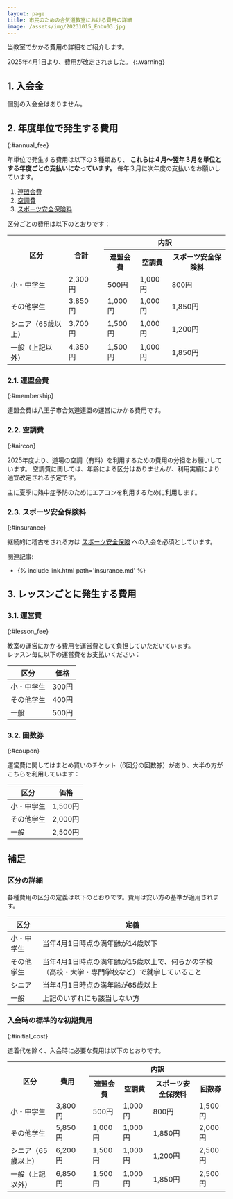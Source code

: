 ```yaml
---
layout: page
title: 市民のための合気道教室における費用の詳細
image: /assets/img/20231015_Enbu03.jpg
---
```

当教室でかかる費用の詳細をご紹介します。

2025年4月1日より、費用が改定されました。
{:.warning}

## 1. 入会金

個別の入会金はありません。

## 2. 年度単位で発生する費用
{:#annual_fee}

年単位で発生する費用は以下の３種類あり、
**これらは４月～翌年３月を単位とする年度ごとの支払いになっています。**
毎年３月に次年度の支払いをお願いしています。

1. [連盟会費](#membership)
2. [空調費](#aircon)
3. [スポーツ安全保険料](#insurance)

区分ごとの費用は以下のとおりです：
<table>
  <tr><th rowspan="2">区分</th> <th rowspan="2">合計</th><th rowspan="6"></th><th colspan="3">内訳</th></tr>
  <tr>                                                                              <th>連盟会費</th> <th>空調費</th> <th>スポーツ安全保険料</th></tr>
  <tr><td>小・中学生</td>       <td>2,300円</td>                                    <td>500円</td>    <td>1,000円</td><td>800円</td></tr>
  <tr><td>その他学生</td>       <td>3,850円</td>                                    <td>1,000円</td>  <td>1,000円</td><td>1,850円</td></tr>
  <tr><td>シニア（65歳以上）</td><td>3,700円</td>                                   <td>1,500円</td>  <td>1,000円</td><td>1,200円</td></tr>
  <tr><td>一般（上記以外）</td> <td>4,350円</td>                                    <td>1,500円</td>  <td>1,000円</td><td>1,850円</td></tr>
</table>

### 2.1. 連盟会費
{:#membership}

連盟会費は八王子市合気道連盟の運営にかかる費用です。

### 2.2. 空調費
{:#aircon}

2025年度より、道場の空調（有料）を利用するための費用の分担をお願いしています。
空調費に関しては、年齢による区分はありませんが、利用実績により適宜改定される予定です。

主に夏季に熱中症予防のためにエアコンを利用するために利用します。

### 2.3. スポーツ安全保険料
{:#insurance}

継続的に稽古をされる方は [スポーツ安全保険](http://www.sportsanzen.org/hoken/) への入会を必須としています。<br>

関連記事:
* {% include link.html path='insurance.md' %}

## 3. レッスンごとに発生する費用

### 3.1. 運営費
{:#lesson_fee}

教室の運営にかかる費用を運営費として負担していただいています。<br>
レッスン毎に以下の運営費をお支払いください：

|区分|価格|
|--------|----|
|小・中学生|300円|
|その他学生|400円|
|一般|500円|

### 3.2. 回数券
{:#coupon}

運営費に関してはまとめ買いのチケット（6回分の回数券）があり、大半の方がこちらを利用しています：

|区分|価格|
|--------|----|
|小・中学生|1,500円|
|その他学生|2,000円|
|一般|2,500円|

## 補足

### 区分の詳細

各種費用の区分の定義は以下のとおりです。費用は安い方の基準が適用されます。

|区分|定義|
|--------|----|
|小・中学生|当年4月1日時点の満年齢が14歳以下|
|その他学生|当年4月1日時点の満年齢が15歳以上で、何らかの学校（高校・大学・専門学校など）で就学していること|
|シニア|当年4月1日時点の満年齢が65歳以上|
|一般|上記のいずれにも該当しない方|

### 入会時の標準的な初期費用
{:#initial_cost}

道着代を除く、入会時に必要な費用は以下のとおりです。

<table>
  <tr><th rowspan="2">区分</th>   <th rowspan="2">費用</th><th rowspan="6"></th><th colspan="4">内訳</th></tr>
  <tr>                                                                          <th>連盟会費</th> <th>空調費</th> <th>スポーツ安全保険料</th> <th>回数券</th></tr>
  <tr><td>小・中学生</td>         <td>3,800円</td>                              <td>500円</td>    <td>1,000円</td><td>800円</td>              <td>1,500円</td></tr>
  <tr><td>その他学生</td>         <td>5,850円</td>                              <td>1,000円</td>  <td>1,000円</td><td>1,850円</td>            <td>2,000円</td></tr>
  <tr><td>シニア（65歳以上）</td> <td>6,200円</td>                              <td>1,500円</td>  <td>1,000円</td><td>1,200円</td>            <td>2,500円</td></tr>
  <tr><td>一般（上記以外）</td>   <td>6,850円</td>                              <td>1,500円</td>  <td>1,000円</td><td>1,850円</td>            <td>2,500円</td></tr>
</table>

